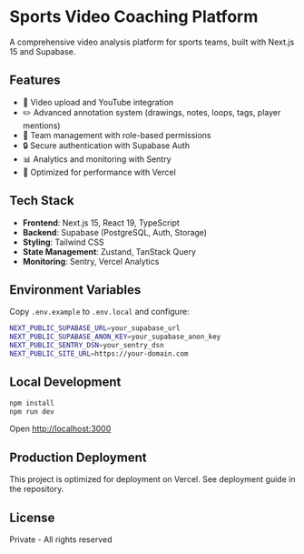 # Sports Video Coaching Platform

A comprehensive video analysis platform for sports teams, built with Next.js 15 and Supabase.

## Features

- 🎥 Video upload and YouTube integration
- ✏️ Advanced annotation system (drawings, notes, loops, tags, player mentions)
- 👥 Team management with role-based permissions
- 🔒 Secure authentication with Supabase Auth
- 📊 Analytics and monitoring with Sentry
- 🚀 Optimized for performance with Vercel

## Tech Stack

- **Frontend**: Next.js 15, React 19, TypeScript
- **Backend**: Supabase (PostgreSQL, Auth, Storage)
- **Styling**: Tailwind CSS
- **State Management**: Zustand, TanStack Query
- **Monitoring**: Sentry, Vercel Analytics

## Environment Variables

Copy `.env.example` to `.env.local` and configure:

```bash
NEXT_PUBLIC_SUPABASE_URL=your_supabase_url
NEXT_PUBLIC_SUPABASE_ANON_KEY=your_supabase_anon_key
NEXT_PUBLIC_SENTRY_DSN=your_sentry_dsn
NEXT_PUBLIC_SITE_URL=https://your-domain.com
```

## Local Development

```bash
npm install
npm run dev
```

Open [http://localhost:3000](http://localhost:3000)

## Production Deployment

This project is optimized for deployment on Vercel. See deployment guide in the repository.

## License

Private - All rights reserved